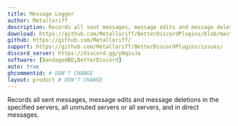 ```yaml
---
title: Message Logger
author: Metalloriff
description: Records all sent messages, message edits and message deletions in the specified servers, all unmuted servers or all servers, and in direct messages.
download: https://github.com/Metalloriff/BetterDiscordPlugins/blob/master/MessageLogger.plugin.js
github: https://github.com/Metalloriff/
support: https://github.com/Metalloriff/BetterDiscordPlugins/issues/
discord_server: https://discord.gg/yNqzuJa
software: [BandagedBD,BetterDiscord]
auto: true
ghcommentid: # DON'T CHANGE
layout: product # DON'T CHANGE
---
```

Records all sent messages, message edits and message deletions in the specified servers, all unmuted servers or all servers, and in direct messages.